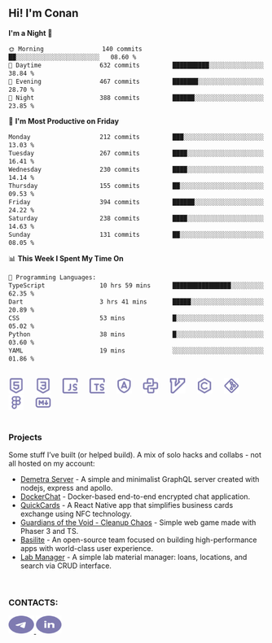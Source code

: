 ## Hi! I'm Conan

<!--START_SECTION:waka-->
**I'm a Night 🦉** 

```text
🌞 Morning                140 commits         ██░░░░░░░░░░░░░░░░░░░░░░░   08.60 % 
🌆 Daytime                632 commits         ██████████░░░░░░░░░░░░░░░   38.84 % 
🌃 Evening                467 commits         ███████░░░░░░░░░░░░░░░░░░   28.70 % 
🌙 Night                  388 commits         ██████░░░░░░░░░░░░░░░░░░░   23.85 % 
```
📅 **I'm Most Productive on Friday** 

```text
Monday                   212 commits         ███░░░░░░░░░░░░░░░░░░░░░░   13.03 % 
Tuesday                  267 commits         ████░░░░░░░░░░░░░░░░░░░░░   16.41 % 
Wednesday                230 commits         ████░░░░░░░░░░░░░░░░░░░░░   14.14 % 
Thursday                 155 commits         ██░░░░░░░░░░░░░░░░░░░░░░░   09.53 % 
Friday                   394 commits         ██████░░░░░░░░░░░░░░░░░░░   24.22 % 
Saturday                 238 commits         ████░░░░░░░░░░░░░░░░░░░░░   14.63 % 
Sunday                   131 commits         ██░░░░░░░░░░░░░░░░░░░░░░░   08.05 % 
```


📊 **This Week I Spent My Time On** 

```text
💬 Programming Languages: 
TypeScript               10 hrs 59 mins      ████████████████░░░░░░░░░   62.35 % 
Dart                     3 hrs 41 mins       █████░░░░░░░░░░░░░░░░░░░░   20.89 % 
CSS                      53 mins             █░░░░░░░░░░░░░░░░░░░░░░░░   05.02 % 
Python                   38 mins             █░░░░░░░░░░░░░░░░░░░░░░░░   03.60 % 
YAML                     19 mins             ░░░░░░░░░░░░░░░░░░░░░░░░░   01.86 % 
```


<!--END_SECTION:waka-->

<br>

<div align="left">
  <img src="icons/skills/html.svg" width="30" alt="html5"/>
  <img width="15"/>
  <img src="icons/skills/css.svg" width="30" alt="css"/>
  <img width="15"/>
  <img src="icons/skills/javascript.svg" width="30" alt="javascript"/>
  <img width="15"/>
  <img src="icons/skills/typescript.svg" width="30" alt="typescript"/>
  <img width="15"/>
  <img src="icons/skills/angular.svg" width="30" alt="angular"/>
  <img width="15"/>
  <img src="icons/skills/python.svg" width="30" alt="python"/>
  <img width="15"/>
  <img src="icons/skills/vim.svg" width="30" alt="vim"/>
  <img width="15"/>
  <img src="icons/skills/c.svg" width="30" alt="c"/>
  <img width="15"/>
  <img src="icons/skills/git.svg" width="30" alt="git"/>
  <img width="15"/>
  <img src="icons/skills/figma.svg" width="30" alt="figma"/>
  <img width="15"/>
  <img src="icons/skills/markdown.svg" width="30" alt="markdown"/>
</div>

<br>

### Projects
Some stuff I’ve built (or helped build). A mix of solo hacks and collabs - not all hosted on my account:
- [Demetra Server](https://github.com/demetra-project/server) -  A simple and minimalist GraphQL server created with nodejs, express and apollo.
- [DockerChat](https://github.com/Nick-Maro/DockerChat) - Docker-based end-to-end encrypted chat application.
- [QuickCards](https://github.com/Pako3549/QuickCards) - A React Native app that simplifies business cards exchange using NFC technology.
- [Guardians of the Void - Cleanup Chaos](https://github.com/guardians-of-the-void/cleanup-chaos) - Simple web game made with Phaser 3 and TS.
- [Basilite](https://github.com/basilite) - An open-source team focused on building high-performance apps with world-class user experience.
- [Lab Manager](https://github.com/blvckspider/it-lab-manager) - A simple lab material manager: loans, locations, and search via CRUD interface.

<br>

### CONTACTS:
<div align="left">
  <a href="https://t.me/gkkconan">
    <img src="icons/contacts/telegram.svg" width="50" height="35" alt="telegram"/>
  </a>
  <a href="https://www.linkedin.com/in/gkkconan">
    <img src="icons/contacts/linkedin.svg" width="50" height="35" alt="linkedin"/>
  </a>
</div>